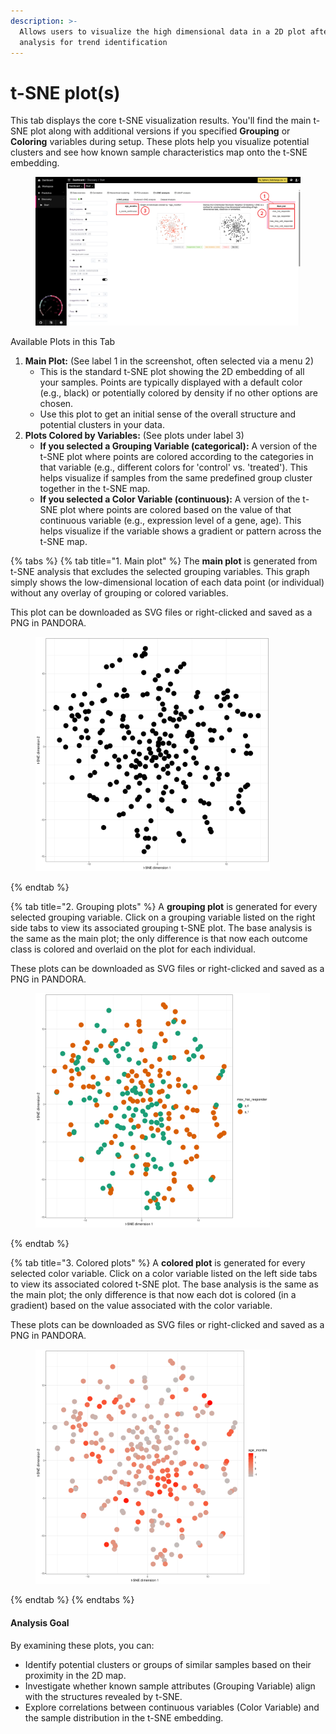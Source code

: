 ```yaml
---
description: >-
  Allows users to visualize the high dimensional data in a 2D plot after t-SNE
  analysis for trend identification
---
```


# t-SNE plot(s)

This tab displays the core t-SNE visualization results. You'll find the main t-SNE plot along with additional versions if you specified **Grouping** or **Coloring** variables during setup. These plots help you visualize potential clusters and see how known sample characteristics map onto the t-SNE embedding.

<figure><img src="../../../.gitbook/assets/tSNE_tSNE Plots_highres-min_annotated.png" alt=""><figcaption></figcaption></figure>

Available Plots in this Tab

1. **Main Plot:** (See label 1 in the screenshot, often selected via a menu 2)
   * This is the standard t-SNE plot showing the 2D embedding of all your samples. Points are typically displayed with a default color (e.g., black) or potentially colored by density if no other options are chosen.
   * Use this plot to get an initial sense of the overall structure and potential clusters in your data.
2. **Plots Colored by Variables:** (See plots under label 3)
   * **If you selected a Grouping Variable (categorical):** A version of the t-SNE plot where points are colored according to the categories in that variable (e.g., different colors for 'control' vs. 'treated'). This helps visualize if samples from the same predefined group cluster together in the t-SNE map.
   * **If you selected a Color Variable (continuous):** A version of the t-SNE plot where points are colored based on the value of that continuous variable (e.g., expression level of a gene, age). This helps visualize if the variable shows a gradient or pattern across the t-SNE map.

{% tabs %}
{% tab title="1. Main plot" %}
The **main plot** is generated from t-SNE analysis that excludes the selected grouping variables. This graph simply shows the low-dimensional location of each data point (or individual) without any overlay of grouping or colored variables.&#x20;

This plot can be downloaded as SVG files or right-clicked and saved as a PNG in PANDORA.

<figure><img src="../../../.gitbook/assets/Normal_tSNE.png" alt="" width="375"><figcaption></figcaption></figure>
{% endtab %}

{% tab title="2. Grouping plots" %}
A **grouping plot** is generated for every selected grouping variable. Click on a grouping variable listed on the right side tabs to view its associated grouping t-SNE plot. The base analysis is the same as the main plot; the only difference is that now each outcome class is colored and overlaid on the plot for each individual.

These plots can be downloaded as SVG files or right-clicked and saved as a PNG in PANDORA.

<figure><img src="../../../.gitbook/assets/Grouped_tSNE.png" alt="" width="375"><figcaption></figcaption></figure>
{% endtab %}

{% tab title="3. Colored plots" %}
A **colored plot** is generated for every selected color variable. Click on a color variable listed on the left side tabs to view its associated colored t-SNE plot. The base analysis is the same as the main plot; the only difference is that now each dot is colored (in a gradient) based on the value associated with the color variable.

These plots can be downloaded as SVG files or right-clicked and saved as a PNG in PANDORA.

<figure><img src="../../../.gitbook/assets/Colored_tSNE.png" alt="" width="375"><figcaption></figcaption></figure>
{% endtab %}
{% endtabs %}

#### Analysis Goal

By examining these plots, you can:

* Identify potential clusters or groups of similar samples based on their proximity in the 2D map.
* Investigate whether known sample attributes (Grouping Variable) align with the structures revealed by t-SNE.
* Explore correlations between continuous variables (Color Variable) and the sample distribution in the t-SNE embedding.
